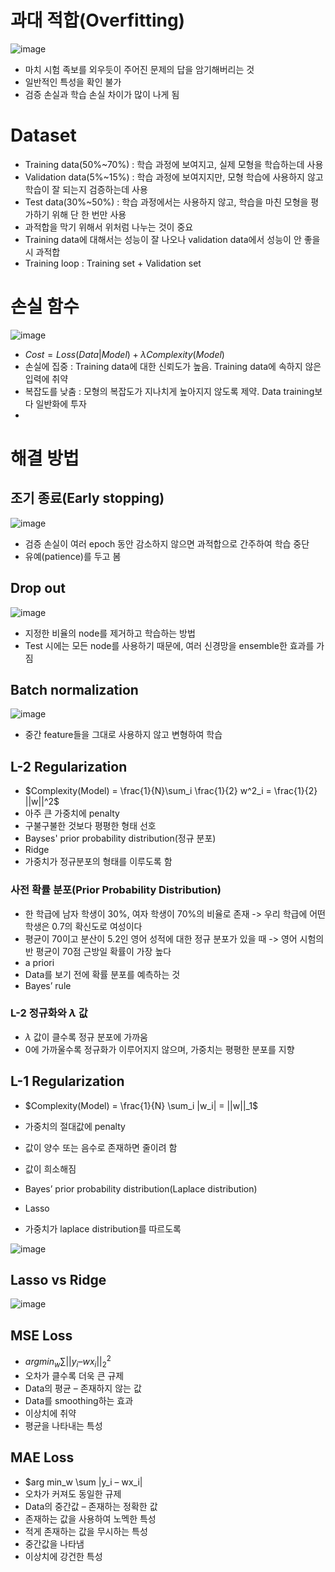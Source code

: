 # 과대 적합(Overfitting)

![image](https://user-images.githubusercontent.com/80622859/225609310-ef7e0464-ac5c-4ece-916e-a9760e56a7d5.png)

- 마치 시험 족보를 외우듯이 주어진 문제의 답을 암기해버리는 것 
- 일반적인 특성을 확인 불가
- 검증 손실과 학습 손실 차이가 많이 나게 됨

# Dataset

- Training data(50%~70%) : 학습 과정에 보여지고, 실제 모형을 학습하는데 사용
- Validation data(5%~15%) : 학습 과정에 보여지지만, 모형 학습에 사용하지 않고 학습이 잘 되는지 검증하는데 사용
- Test data(30%~50%) : 학습 과정에서는 사용하지 않고, 학습을 마친 모형을 평가하기 위해 단 한 번만 사용
- 과적합을 막기 위해서 위처럼 나누는 것이 중요
- Training data에 대해서는 성능이 잘 나오나 validation data에서 성능이 안 좋을 시 과적합
- Training loop : Training set + Validation set

# 손실 함수 

![image](https://user-images.githubusercontent.com/80622859/225610425-75a8dc98-932d-4ca5-9bc9-b214cf23ba38.png)

- $Cost = Loss(Data|Model) + \lambda Complexity(Model)$
- 손실에 집중 : Training data에 대한 신뢰도가 높음. Training data에 속하지 않은 입력에 취약
- 복잡도를 낮춤 : 모형의 복잡도가 지나치게 높아지지 않도록 제약. Data training보다 일반화에 투자
- 

# 해결 방법

## 조기 종료(Early stopping)

![image](https://user-images.githubusercontent.com/80622859/225610671-cd25e022-4061-424a-9051-301557be7d60.png)

- 검증 손실이 여러 epoch 동안 감소하지 않으면 과적합으로 간주하여 학습 중단
- 유예(patience)를 두고 봄

## Drop out

![image](https://user-images.githubusercontent.com/80622859/225610952-9910b30b-2a58-4211-b848-37c9bf97770d.png)

- 지정한 비율의 node를 제거하고 학습하는 방법
- Test 시에는 모든 node를 사용하기 때문에, 여러 신경망을 ensemble한 효과를 가짐

## Batch normalization

![image](https://user-images.githubusercontent.com/80622859/225611382-b55e7b1b-4768-4978-95d8-ac63e723d72c.png)

- 중간 feature들을 그대로 사용하지 않고 변형하여 학습 

## L-2 Regularization

- $Complexity(Model) = \frac{1}{N}\sum_i \frac{1}{2} w^2_i = \frac{1}{2} ||w||^2$
- 아주 큰 가중치에 penalty
- 구불구불한 것보다 평평한 형태 선호
- Bayses' prior probability distribution(정규 분포)
- Ridge
- 가중치가 정규분포의 형태를 이루도록 함

### 사전 확률 분포(Prior Probability Distribution)

- 한 학급에 남자 학생이 30%, 여자 학생이 70%의 비율로 존재 -> 우리 학급에 어떤 학생은 0.7의 확신도로 여성이다
- 평균이 70이고 분산이 5.2인 영어 성적에 대한 정규 분포가 있을 때 -> 영어 시험의 반 평균이 70점 근방일 확률이 가장 높다
- a priori
- Data를 보기 전에 확률 분포를 예측하는 것
- Bayes’ rule

### L-2 정규화와 $\lambda$ 값

- $\lambda$ 값이 클수록 정규 분포에 가까움
- 0에 가까울수록 정규화가 이루어지지 않으며, 가중치는 평평한 분포를 지향

## L-1 Regularization

- $Complexity(Model) = \frac{1}{N} \sum_i |w_i| = ||w||_1$

- 가중치의 절대값에 penalty
- 값이 양수 또는 음수로 존재하면 줄이려 함
- 값이 희소해짐
- Bayes’ prior probability distribution(Laplace distribution)
- Lasso
- 가중치가 laplace distribution를 따르도록



![image](https://github.com/as9786/ML-DLPratice/assets/80622859/d3fad1c8-1aea-423d-894c-64a7d202b569)

## Lasso vs Ridge

![image](https://github.com/as9786/ML-DLPratice/assets/80622859/9d478584-fa4d-4869-8606-ca46fb583b65)

## MSE Loss

- $arg min_w \sum ||y_i – wx_i||^2_2$
- 오차가 클수록 더욱 큰 규제
- Data의 평균 – 존재하지 않는 값
- Data를 smoothing하는 효과
- 이상치에 취약 
- 평균을 나타내는 특성

## MAE Loss

- $arg min_w \sum |y_i – wx_i|
- 오차가 커져도 동일한 규제
- Data의 중간값 – 존재하는 정확한 값
- 존재하는 값을 사용하여 노멕한 특성
- 적게 존재하는 값을 무시하는 특성
- 중간값을 나타냄
- 이상치에 강건한 특성



